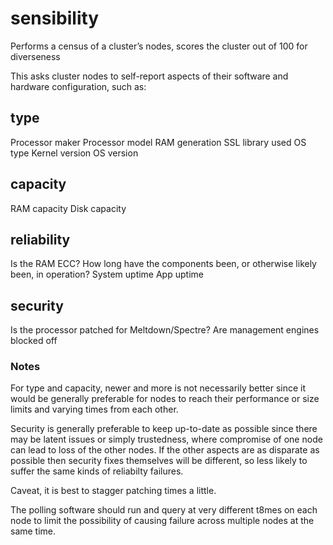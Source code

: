 # sensibility
Performs a census of a cluster’s nodes, scores the cluster out of 100 for diverseness

This asks cluster nodes to self-report aspects of their software and hardware configuration, such as:

## type
Processor maker
Processor model
RAM generation
SSL library used
OS type
Kernel version
OS version

## capacity
RAM capacity
Disk capacity

## reliability
Is the RAM ECC?
How long have the components been, or otherwise likely been, in operation?
System uptime
App uptime

## security
Is the processor patched for Meltdown/Spectre?
Are management engines blocked off

### Notes

For type and capacity, newer and more is not necessarily better since it would be generally preferable for nodes to reach their performance or size limits and varying times from each other.

Security is generally preferable to keep up-to-date as possible since there may be latent issues or simply trustedness, where compromise of one node can lead to loss of the other nodes. If the other aspects are as disparate as possible then security fixes themselves will be different, so less likely to suffer the same kinds of reliabilty failures.

Caveat, it is best to stagger patching times a little.

The polling software should run and query at very different t8mes on each node to limit the possibility of causing failure across multiple nodes at the same time.
